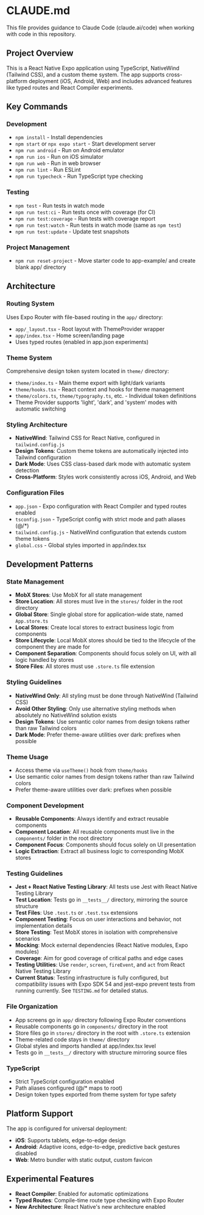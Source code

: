 # CLAUDE.md

This file provides guidance to Claude Code (claude.ai/code) when working with code in this repository.

## Project Overview

This is a React Native Expo application using TypeScript, NativeWind (Tailwind CSS), and a custom theme system. The app supports cross-platform deployment (iOS, Android, Web) and includes advanced features like typed routes and React Compiler experiments.

## Key Commands

### Development
- `npm install` - Install dependencies
- `npm start` or `npx expo start` - Start development server
- `npm run android` - Run on Android emulator
- `npm run ios` - Run on iOS simulator  
- `npm run web` - Run in web browser
- `npm run lint` - Run ESLint
- `npm run typecheck` - Run TypeScript type checking

### Testing
- `npm test` - Run tests in watch mode
- `npm run test:ci` - Run tests once with coverage (for CI)
- `npm run test:coverage` - Run tests with coverage report
- `npm run test:watch` - Run tests in watch mode (same as `npm test`)
- `npm run test:update` - Update test snapshots

### Project Management
- `npm run reset-project` - Move starter code to app-example/ and create blank app/ directory

## Architecture

### Routing System
Uses Expo Router with file-based routing in the `app/` directory:
- `app/_layout.tsx` - Root layout with ThemeProvider wrapper
- `app/index.tsx` - Home screen/landing page
- Uses typed routes (enabled in app.json experiments)

### Theme System
Comprehensive design token system located in `theme/` directory:
- `theme/index.ts` - Main theme export with light/dark variants
- `theme/hooks.tsx` - React context and hooks for theme management
- `theme/colors.ts`, `theme/typography.ts`, etc. - Individual token definitions
- Theme Provider supports 'light', 'dark', and 'system' modes with automatic switching

### Styling Architecture
- **NativeWind**: Tailwind CSS for React Native, configured in `tailwind.config.js`
- **Design Tokens**: Custom theme tokens are automatically injected into Tailwind configuration
- **Dark Mode**: Uses CSS class-based dark mode with automatic system detection
- **Cross-Platform**: Styles work consistently across iOS, Android, and Web

### Configuration Files
- `app.json` - Expo configuration with React Compiler and typed routes enabled
- `tsconfig.json` - TypeScript config with strict mode and path aliases (@/*)
- `tailwind.config.js` - NativeWind configuration that extends custom theme tokens
- `global.css` - Global styles imported in app/index.tsx

## Development Patterns

### State Management
- **MobX Stores**: Use MobX for all state management
- **Store Location**: All stores must live in the `stores/` folder in the root directory
- **Global Store**: Single global store for application-wide state, named `App.store.ts`
- **Local Stores**: Create local stores to extract business logic from components
- **Store Lifecycle**: Local MobX stores should be tied to the lifecycle of the component they are made for
- **Component Separation**: Components should focus solely on UI, with all logic handled by stores
- **Store Files**: All stores must use `.store.ts` file extension

### Styling Guidelines
- **NativeWind Only**: All styling must be done through NativeWind (Tailwind CSS)
- **Avoid Other Styling**: Only use alternative styling methods when absolutely no NativeWind solution exists
- **Design Tokens**: Use semantic color names from design tokens rather than raw Tailwind colors
- **Dark Mode**: Prefer theme-aware utilities over dark: prefixes when possible

### Theme Usage
- Access theme via `useTheme()` hook from `theme/hooks`
- Use semantic color names from design tokens rather than raw Tailwind colors
- Prefer theme-aware utilities over dark: prefixes when possible

### Component Development
- **Reusable Components**: Always identify and extract reusable components
- **Component Location**: All reusable components must live in the `components/` folder in the root directory
- **Component Focus**: Components should focus solely on UI presentation
- **Logic Extraction**: Extract all business logic to corresponding MobX stores

### Testing Guidelines
- **Jest + React Native Testing Library**: All tests use Jest with React Native Testing Library
- **Test Location**: Tests go in `__tests__/` directory, mirroring the source structure
- **Test Files**: Use `.test.ts` or `.test.tsx` extensions
- **Component Testing**: Focus on user interactions and behavior, not implementation details
- **Store Testing**: Test MobX stores in isolation with comprehensive scenarios
- **Mocking**: Mock external dependencies (React Native modules, Expo modules)
- **Coverage**: Aim for good coverage of critical paths and edge cases
- **Testing Utilities**: Use `render`, `screen`, `fireEvent`, and `act` from React Native Testing Library
- **Current Status**: Testing infrastructure is fully configured, but compatibility issues with Expo SDK 54 and jest-expo prevent tests from running currently. See `TESTING.md` for detailed status.

### File Organization
- App screens go in `app/` directory following Expo Router conventions
- Reusable components go in `components/` directory in the root
- Store files go in `stores/` directory in the root with `.store.ts` extension
- Theme-related code stays in `theme/` directory
- Global styles and imports handled at app/index.tsx level
- Tests go in `__tests__/` directory with structure mirroring source files

### TypeScript
- Strict TypeScript configuration enabled
- Path aliases configured (@/* maps to root)
- Design token types exported from theme system for type safety

## Platform Support

The app is configured for universal deployment:
- **iOS**: Supports tablets, edge-to-edge design
- **Android**: Adaptive icons, edge-to-edge, predictive back gestures disabled  
- **Web**: Metro bundler with static output, custom favicon

## Experimental Features

- **React Compiler**: Enabled for automatic optimizations
- **Typed Routes**: Compile-time route type checking with Expo Router
- **New Architecture**: React Native's new architecture enabled